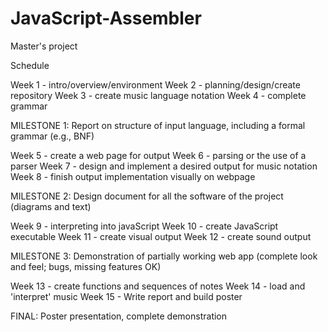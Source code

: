# JavaScript-Assembler
Master's project

Schedule

Week 1     - intro/overview/environment
Week 2     - planning/design/create repository
Week 3     - create music language notation
Week 4	   - complete grammar

MILESTONE 1: Report on structure of input language, including a formal grammar (e.g., BNF)

Week 5     - create a web page for output
Week 6     - parsing or the use of a parser
Week 7     - design and implement a desired output for music notation
Week 8     - finish output implementation visually on webpage

MILESTONE 2: Design document for all the software of the project (diagrams and text)

Week 9     - interpreting into javaScript
Week 10    - create JavaScript executable
Week 11    - create visual output
Week 12    - create sound output

MILESTONE 3: Demonstration of partially working web app (complete look and feel; bugs, missing features OK)

Week 13    - create functions and sequences of notes
Week 14    - load and 'interpret' music
Week 15    - Write report and build poster

FINAL: Poster presentation, complete demonstration
